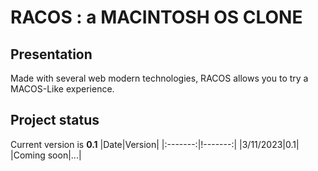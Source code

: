 # RACOS : a MACINTOSH OS CLONE
## Presentation
Made with several web modern technologies, RACOS allows you to try a MACOS-Like experience. 
## Project status
Current version is **0.1**
|Date|Version|
|:-------:|!-------:|
|3/11/2023|0.1|
|Coming soon|...|